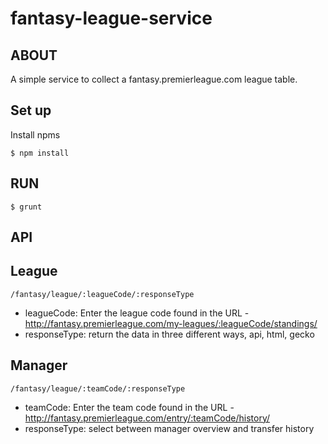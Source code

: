 # fantasy-league-service

## ABOUT

A simple service to collect a fantasy.premierleague.com league table.

## Set up

Install npms

    $ npm install

## RUN

	$ grunt

## API

## League

	/fantasy/league/:leagueCode/:responseType

- leagueCode: Enter the league code found in the URL - http://fantasy.premierleague.com/my-leagues/:leagueCode/standings/
- responseType: return the data in three different ways, api, html, gecko

## Manager

	/fantasy/league/:teamCode/:responseType

- teamCode: Enter the team code found in the URL - http://fantasy.premierleague.com/entry/:teamCode/history/
- responseType: select between manager overview and transfer history